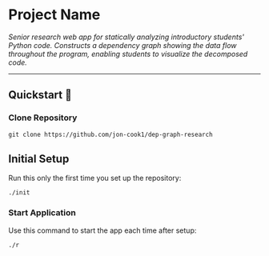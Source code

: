 # Project Name

_Senior research web app for statically analyzing introductory students' Python code. Constructs a dependency graph showing the data flow throughout the program, enabling students to visualize the decomposed code._

---

## Quickstart 🚀

### Clone Repository
```git clone https://github.com/jon-cook1/dep-graph-research```

## Initial Setup
Run this only the first time you set up the repository:

```./init```

### Start Application
Use this command to start the app each time after setup:

```./r```